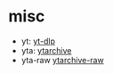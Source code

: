 # misc

- yt: [yt-dlp](https://github.com/yt-dlp/yt-dlp)
- yta: [ytarchive](https://github.com/Kethsar/ytarchive)
- yta-raw [ytarchive-raw](https://github.com/lekoOwO/ytarchive-raw)

